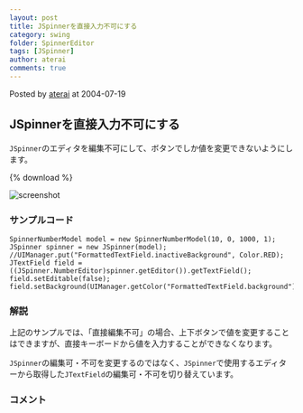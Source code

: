 ```yaml
---
layout: post
title: JSpinnerを直接入力不可にする
category: swing
folder: SpinnerEditor
tags: [JSpinner]
author: aterai
comments: true
---
```


Posted by [aterai](http://terai.xrea.jp/aterai.html) at 2004-07-19

## JSpinnerを直接入力不可にする
`JSpinner`のエディタを編集不可にして、ボタンでしか値を変更できないようにします。

{% download %}

![screenshot](https://lh3.googleusercontent.com/_9Z4BYR88imo/TQTTojxcMLI/AAAAAAAAAkw/BznS8i5Xfp4/s800/SpinnerEditor.png)

### サンプルコード
<pre class="prettyprint"><code>SpinnerNumberModel model = new SpinnerNumberModel(10, 0, 1000, 1);
JSpinner spinner = new JSpinner(model);
//UIManager.put("FormattedTextField.inactiveBackground", Color.RED);
JTextField field = ((JSpinner.NumberEditor)spinner.getEditor()).getTextField();
field.setEditable(false);
field.setBackground(UIManager.getColor("FormattedTextField.background"));
</code></pre>

### 解説
上記のサンプルでは、「直接編集不可」の場合、上下ボタンで値を変更することはできますが、直接キーボードから値を入力することができなくなります。

`JSpinner`の編集可・不可を変更するのではなく、`JSpinner`で使用するエディターから取得した`JTextField`の編集可・不可を切り替えています。

### コメント
